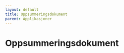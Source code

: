 ```yaml
---
layout: default
title: Oppsummeringsdokument
parent: Applikasjoner
---
```


# Oppsummeringsdokument
